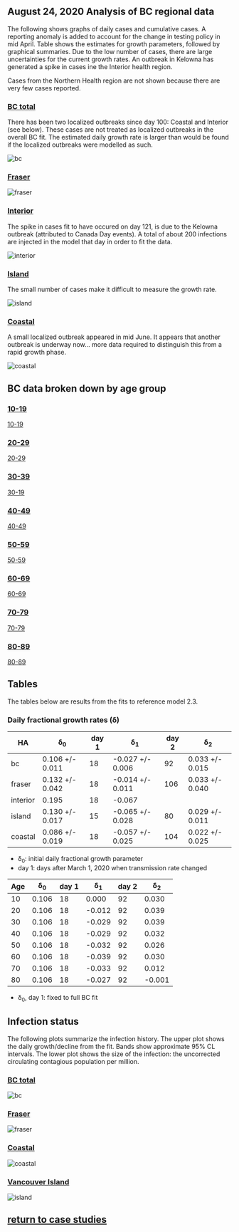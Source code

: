 ## August 24, 2020 Analysis of BC regional data

The following shows graphs of daily cases and cumulative cases.
A reporting anomaly is added to account for the change in testing policy in mid April.
Table shows the estimates for growth parameters, followed by graphical summaries.
Due to the low number of cases, there are large uncertainties for the current growth rates.
An outbreak in Kelowna has generated a spike in cases ine the Interior health region.

Cases from the Northern Health region are
not shown because there are very few cases reported.

### [BC total](img/bc_2_3_0824.pdf)

There has been two localized outbreaks since day 100: Coastal and Interior (see below). These cases are
not treated as localized outbreaks in the overall BC fit. The estimated daily growth rate is larger
than would be found if the localized outbreaks were modelled as such.

![bc](img/bc_2_3_0824.png)

### [Fraser](img/fraser_2_3_0824.pdf)

![fraser](img/fraser_2_3_0824.png)

### [Interior](img/interior_2_3_0824.pdf)

The spike in cases fit to have occured on day 121, is due to the Kelowna outbreak (attributed to Canada Day events).
A total of about 200 infections are injected in the model that day in order to fit the data.

![interior](img/interior_2_3_0824.png)

### [Island](img/island_2_3_0824.pdf)

The small number of cases make it difficult to measure the growth rate.

![island](img/island_2_3_0824.png)

### [Coastal](img/coastal_2_3_0824.pdf)

A small localized outbreak appeared in mid June. It appears that another outbreak is underway now... more data required
to distinguish this from a rapid growth phase.

![coastal](img/coastal_2_3_0824.png)

## BC data broken down by age group

### [10-19](img/bc10_2_3_0824.pdf)

[10-19](img/bc10_2_3_0824.pdf)

### [20-29](img/bc20_2_3_0824.pdf)

[20-29](img/bc20_2_3_0824.pdf)

### [30-39](img/bc30_2_3_0824.pdf)

[30-19](img/bc30_2_3_0824.pdf)

### [40-49](img/bc40_2_3_0824.pdf)

[40-49](img/bc40_2_3_0824.pdf)

### [50-59](img/bc50_2_3_0824.pdf)

[50-59](img/bc50_2_3_0824.pdf)

### [60-69](img/bc60_2_3_0824.pdf)

[60-69](img/bc60_2_3_0824.pdf)

### [70-79](img/bc70_2_3_0824.pdf)

[70-79](img/bc70_2_3_0824.pdf)

### [80-89](img/bc80_2_3_0824.pdf)

[80-89](img/bc80_2_3_0824.pdf)

## Tables

The tables below are results from the fits to reference model 2.3.

### Daily fractional growth rates (&delta;)

HA| &delta;<sub>0</sub> | day 1 | &delta;<sub>1</sub> | day 2 | &delta;<sub>2</sub> 
---|---|---|---|---|---
bc|0.106 +/- 0.011|18|-0.027 +/- 0.006|92|0.033 +/- 0.015
fraser|0.132 +/- 0.042|18|-0.014 +/- 0.011|106|0.033 +/- 0.040
interior|0.195|18|-0.067
island|0.130 +/- 0.017|15|-0.065 +/- 0.028|80|0.029 +/- 0.011
coastal|0.086 +/- 0.019|18|-0.057 +/- 0.025|104|0.022 +/- 0.025

* &delta;<sub>0</sub>: initial daily fractional growth parameter
* day 1: days after March 1, 2020 when transmission rate changed

Age| &delta;<sub>0</sub> | day 1 | &delta;<sub>1</sub> | day 2 | &delta;<sub>2</sub> 
---|---|---|---|---|---
10|0.106|18|0.000|92|0.030
20|0.106|18|-0.012|92|0.039
30|0.106|18|-0.029|92|0.039
40|0.106|18|-0.029|92|0.032
50|0.106|18|-0.032|92|0.026
60|0.106|18|-0.039|92|0.030
70|0.106|18|-0.033|92|0.012
80|0.106|18|-0.027|92|-0.001

* &delta;<sub>0</sub>, day 1: fixed to full BC fit

## Infection status

The following plots summarize the infection history.
The upper plot shows the daily growth/decline from the fit. Bands show approximate 95% CL intervals.
The lower plot shows the size of the infection: the uncorrected circulating contagious population per
million.

### [BC total](img/bc-summary.pdf)

![bc](img/bc-summary.png)

### [Fraser](img/fraser-summary.pdf)

![fraser](img/fraser-summary.png)

### [Coastal](img/coastal-summary.pdf)

![coastal](img/coastal-summary.png)

### [Vancouver Island](img/island-summary.pdf)

![island](img/island-summary.png)


## [return to case studies](../index.md)

